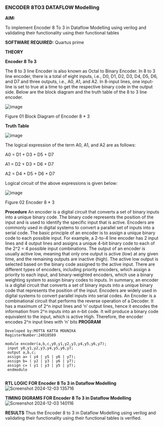 ### ENCODER 8TO3 DATAFLOW Modelling

**AIM:**

To implement  Encoder 8 To 3 in Dataflow Modelling using verilog and validating their functionality using their functional tables

**SOFTWARE REQUIRED:** Quartus prime

**THEORY**

**Encoder 8 To 3**

The 8 to 3 line Encoder is also known as Octal to Binary Encoder. In 8 to 3 line encoder, there is a total of eight inputs, i.e., D0, D1, D2, D3, D4, D5, D6, and D7 and three outputs, i.e., A0, A1, and A2. In 8-input lines, one input-line is set to true at a time to get the respective binary code in the output side. Below are the block diagram and the truth table of the 8 to 3 line encoder.

![image](https://github.com/naavaneetha/ENCODER8TO3DATAFLOW/assets/154305477/0bc242c1-eb9e-4c47-afe5-30428470efc3)

Figure 01  Block Diagram of Encoder 8 * 3

**Truth Table**

![image](https://github.com/naavaneetha/ENCODER8TO3DATAFLOW/assets/154305477/35496b14-ae6e-4cd1-9abd-d6736b576575)

The logical expression of the term A0, A1, and A2 are as follows:

A0 = D1 + D3 + D5 + D7

A1 = D2 + D3 + D6 + D7

A2 = D4 + D5 + D6 + D7

Logical circuit of the above expressions is given below:

![image](https://github.com/naavaneetha/ENCODER8TO3DATAFLOW/assets/154305477/95acaee6-c873-4c75-89eb-ef09fb158053)

Figure 02  Encoder 8 * 3

**Procedure**
 An encoder is a digital circuit that converts a set of binary inputs into a unique binary code. The
 binary code represents the position of the input and is used to identify the specific input that is
 active. Encoders are commonly used in digital systems to convert a parallel set of inputs into a
 serial code. The basic principle of an encoder is to assign a unique binary code to each possible
 input. For example, a 2-to-4 line encoder has 2 input lines and 4 output lines and assigns a unique
 4-bit binary code to each of the 2^2 = 4 possible input combinations. The output of an encoder is
 usually active low, meaning that only one output is active (low) at any given time, and the
 remaining outputs are inactive (high). The active low output is selected based on the binary code
 assigned to the active input. There are different types of encoders, including priority encoders,
 which assign a priority to each input, and binary-weighted encoders, which use a binary weighting
 system to assign binary codes to inputs. In summary, an encoder is a digital circuit that converts a
 set of binary inputs into a unique binary code that represents the position of the input. Encoders
 are widely used in digital systems to convert parallel inputs into serial codes. An Encoder is a
 combinational circuit that performs the reverse operation of a Decoder. It has a maximum of 2^n
 input lines and ‘n’ output lines, hence it encodes the information from 2^n inputs into an n-bit
 code. It will produce a binary code equivalent to the input, which is active High. Therefore, the
 encoder encodes 2^n input lines with ‘n’ bits
**PROGRAM**
```
Developed by:MOTTA KATTA MOUNIKA
RegisterNumber:24010589
```
```
module encoder(a,b,c,y0,y1,y2,y3,y4,y5,y6,y7);
 input y0,y1,y2,y3,y4,y5,y6,y7;
 output a,b,c;
 assign a= ( y4 | y5 | y6 | y7);
 assign b= ( y2 | y3 | y6 | y7);
 assign c= ( y1 | y3 | y5 | y7);
 endmodule
 
```

**RTL LOGIC FOR Encoder 8 To 3 in Dataflow Modelling**
![Screenshot 2024-12-03 135716](https://github.com/user-attachments/assets/d867e1b2-79de-492e-bdc9-244503bee92b)

**TIMING DIGRAMS FOR Encoder 8 To 3 in Dataflow Modelling**
![Screenshot 2024-12-03 140116](https://github.com/user-attachments/assets/286c712d-f80b-4791-9945-382448529986)

**RESULTS**
Thus the Encoder 8 to 3  in Dataflow Modelling using verilog and validating their functionality using their
 functional tables is verified.


